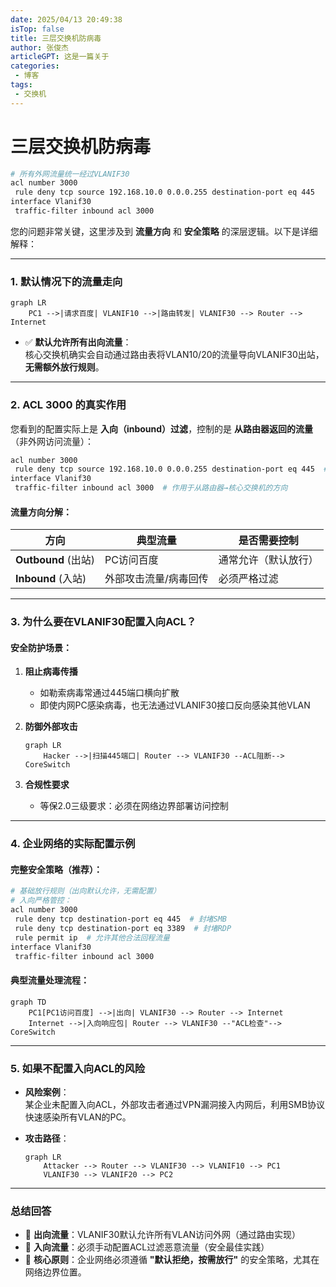 ```yaml
---
date: 2025/04/13 20:49:38
isTop: false
title: 三层交换机防病毒
author: 张俊杰
articleGPT: 这是一篇关于
categories:
 - 博客
tags:
 - 交换机
---
```


# 三层交换机防病毒
<ArticleGPT />

```bash
# 所有外网流量统一经过VLANIF30
acl number 3000
 rule deny tcp source 192.168.10.0 0.0.0.255 destination-port eq 445
interface Vlanif30
 traffic-filter inbound acl 3000
 ```

您的问题非常关键，这里涉及到 **流量方向** 和 **安全策略** 的深层逻辑。以下是详细解释：

---

### **1. 默认情况下的流量走向**
```mermaid
graph LR
    PC1 -->|请求百度| VLANIF10 -->|路由转发| VLANIF30 --> Router --> Internet
```
- ✅ **默认允许所有出向流量**：  
  核心交换机确实会自动通过路由表将VLAN10/20的流量导向VLANIF30出站，**无需额外放行规则**。

---

### **2. ACL 3000 的真实作用**
您看到的配置实际上是 **入向（inbound）过滤**，控制的是 **从路由器返回的流量**（非外网访问流量）：
```bash
acl number 3000
 rule deny tcp source 192.168.10.0 0.0.0.255 destination-port eq 445  # 阻止SMB端口
interface Vlanif30
 traffic-filter inbound acl 3000  # 作用于从路由器→核心交换机的方向
```

#### 流量方向分解：
| 方向                | 典型流量                          | 是否需要控制               |
|---------------------|----------------------------------|--------------------------|
| **Outbound** (出站) | PC访问百度                        | 通常允许（默认放行）       |
| **Inbound** (入站)  | 外部攻击流量/病毒回传             | 必须严格过滤              |

---

### **3. 为什么要在VLANIF30配置入向ACL？**
#### 安全防护场景：
1. **阻止病毒传播**  
   - 如勒索病毒常通过445端口横向扩散
   - 即使内网PC感染病毒，也无法通过VLANIF30接口反向感染其他VLAN

2. **防御外部攻击**  
   ```mermaid
   graph LR
       Hacker -->|扫描445端口| Router --> VLANIF30 --ACL阻断--> CoreSwitch
   ```

3. **合规性要求**  
   - 等保2.0三级要求：必须在网络边界部署访问控制

---

### **4. 企业网络的实际配置示例**
#### 完整安全策略（推荐）：
```bash
# 基础放行规则（出向默认允许，无需配置）
# 入向严格管控：
acl number 3000
 rule deny tcp destination-port eq 445  # 封堵SMB
 rule deny tcp destination-port eq 3389  # 封堵RDP
 rule permit ip  # 允许其他合法回程流量
interface Vlanif30
 traffic-filter inbound acl 3000
```

#### 典型流量处理流程：
```mermaid
graph TD
    PC1[PC1访问百度] -->|出向| VLANIF30 --> Router --> Internet
    Internet -->|入向响应包| Router --> VLANIF30 --"ACL检查"--> CoreSwitch
```

---

### **5. 如果不配置入向ACL的风险**
- **风险案例**：  
  某企业未配置入向ACL，外部攻击者通过VPN漏洞接入内网后，利用SMB协议快速感染所有VLAN的PC。

- **攻击路径**：  
  ```mermaid
  graph LR
      Attacker --> Router --> VLANIF30 --> VLANIF10 --> PC1
      VLANIF30 --> VLANIF20 --> PC2
  ```

---

### **总结回答**
- 🔹 **出向流量**：VLANIF30默认允许所有VLAN访问外网（通过路由实现）  
- 🔹 **入向流量**：必须手动配置ACL过滤恶意流量（安全最佳实践）  
- 🔹 **核心原则**：企业网络必须遵循 **"默认拒绝，按需放行"** 的安全策略，尤其在网络边界位置。